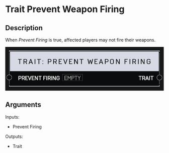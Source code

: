 # Trait Prevent Weapon Firing

## Description

When _Prevent Firing_ is true, affected players may not fire their weapons.

![Trait Prevent Weapon Firing](../../.gitbook/assets/images/scripting/traits/trait-prevent-weapon-firing.png)

## Arguments

Inputs:

* Prevent Firing

Outputs:

* Trait
